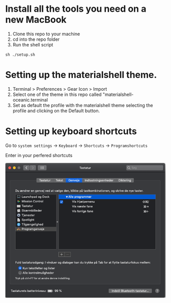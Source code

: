 # Install all the tools you need on a new MacBook

1. Clone this repo to your machine
2. cd into the repo folder
3. Run the shell script


```
sh ./setup.sh
```

# Setting up the materialshell theme.

1. Terminal > Preferences > Gear Icon > Import
2. Select one of the theme in this repo called "materialshell-oceanic.terminal
3. Set as default the profile with the materialshell theme selecting the profile and clicking on the Default button.

# Setting up keyboard shortcuts

Go to `system settings` -> `Keyboard` -> `Shortcuts` -> `Programshortcuts`

Enter in your perfered shortcuts

![Program shortcuts](shortcuts.png?raw=true "Shortcuts")
